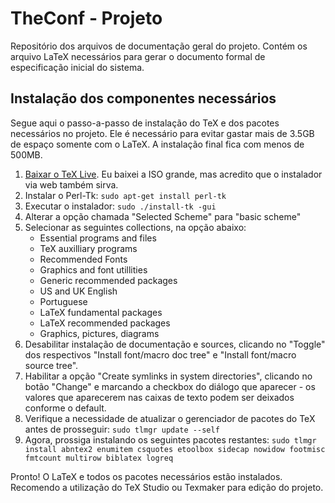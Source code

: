 TheConf - Projeto
=================

Repositório dos arquivos de documentação geral do projeto.
Contém os arquivo LaTeX necessários para gerar o documento formal de especificação inicial do sistema.

Instalação dos componentes necessários
--------------------------------------

Segue aqui o passo-a-passo de instalação do TeX e dos pacotes necessários no projeto. Ele é necessário para evitar gastar mais de 3.5GB de espaço somente com o LaTeX. A instalação final fica com menos de 500MB.

1. [Baixar o TeX Live](https://www.tug.org/texlive/acquire.html). Eu baixei a ISO grande, mas acredito que o instalador via web também sirva.
2. Instalar o Perl-Tk: `sudo apt-get install perl-tk`
3. Executar o instalador: `sudo ./install-tk -gui`
4. Alterar a opção chamada "Selected Scheme" para "basic scheme"
5. Selecionar as seguintes collections, na opção abaixo:
    - Essential programs and files
    - TeX auxilliary programs
    - Recommended Fonts
    - Graphics and font utillities
    - Generic recommended packages
    - US and UK English
    - Portuguese
    - LaTeX fundamental packages
    - LaTeX recommended packages
    - Graphics, pictures, diagrams
6. Desabilitar instalação de documentação e sources, clicando no "Toggle" dos respectivos "Install font/macro doc tree" e "Install font/macro source tree".
7. Habilitar a opção "Create symlinks in system directories", clicando no botão "Change" e marcando a checkbox do diálogo que aparecer - os valores que aparecerem nas caixas de texto podem ser deixados conforme o default.
8. Verifique a necessidade de atualizar o gerenciador de pacotes do TeX antes de prosseguir: `sudo tlmgr update --self`
9. Agora, prossiga instalando os seguintes pacotes restantes: `sudo tlmgr install abntex2 enumitem csquotes etoolbox sidecap nowidow footmisc fmtcount multirow biblatex logreq`

Pronto! O LaTeX e todos os pacotes necessários estão instalados. Recomendo a utilização do TeX Studio ou Texmaker para edição do projeto.